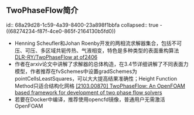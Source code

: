 ## TwoPhaseFlow简介
id:: 68a29d28-1c59-4a39-8400-23a898f1bbfa
collapsed:: true
	- ((68274234-f87f-4ce0-865f-2164130b5fd0))
- Henning Scheufler和Johan Roenby开发的两相流求解器集合，包括不可压、可压、多区域共轭传热、气液相变，特色是多种类型的表面重构算法 [DLR-RY/TwoPhaseFlow at of2406](https://github.com/DLR-RY/TwoPhaseFlow/tree/of2406?tab=readme-ov-file)
- 作者在arxiv论文中讲解了求解器的总体构造，在3.4节详细讲解了不同表面力模型，作者推荐在fvSchemes中设置gradSchemes为pointCellsLeastSquares，可以大大提高结果准确性；Height Function Method只适合结构化网格 [[2103.00870] TwoPhaseFlow: An OpenFOAM based framework for development of two phase flow solvers](https://arxiv.org/abs/2103.00870)
- 若要在Docker中编译，推荐使用opencfd镜像，普通用户无需激活OpenFOAM